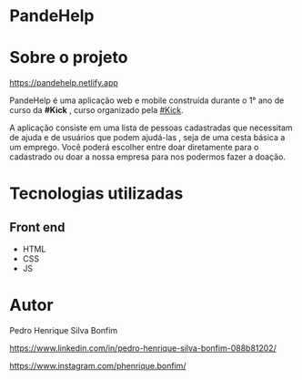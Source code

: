 # PandeHelp 

# Sobre o projeto

https://pandehelp.netlify.app

PandeHelp é uma aplicação web e mobile construída durante o 1° ano de curso da **#Kick** , curso organizado pela [#Kick](https://soukick.com.br/).

A aplicação consiste em uma lista de pessoas cadastradas que necessitam de ajuda e de usuários que podem ajudá-las , seja de uma cesta básica a um emprego. Você poderá escolher entre doar diretamente para o cadastrado ou doar a nossa empresa para nos podermos fazer a doação.

# Tecnologias utilizadas
## Front end
- HTML 
- CSS
- JS

# Autor

Pedro Henrique Silva Bonfim

https://www.linkedin.com/in/pedro-henrique-silva-bonfim-088b81202/

https://www.instagram.com/phenrique.bonfim/
